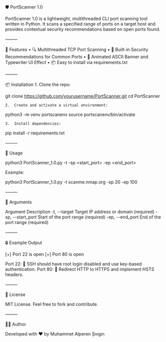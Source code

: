 🛡️ PortScanner 1.0

PortScanner 1.0 is a lightweight, multithreaded CLI port scanning tool written in Python. It scans a specified range of ports on a target host and provides contextual security recommendations based on open ports found.

⸻

🚀 Features
	•	🔍 Multithreaded TCP Port Scanning
	•	🧠 Built-in Security Recommendations for Common Ports
	•	🎨 Animated ASCII Banner and Typewriter UI Effect
	•	📦 Easy to install via requirements.txt

⸻

📦 Installation
	1.	Clone the repo:

git clone https://github.com/yourusername/PortScanner.git
cd PortScanner

	2.	Create and activate a virtual environment:

python3 -m venv portscanenv
source portscanenv/bin/activate

	3.	Install dependencies:

pip install -r requirements.txt


⸻

🧪 Usage

python3 PortScanner_1.0.py -t <target> -sp <start_port> -ep <end_port>

Example:

python3 PortScanner_1.0.py -t scanme.nmap.org -sp 20 -ep 100


⸻

📌 Arguments

Argument	Description
-t, --target	Target IP address or domain (required)
-sp, --start_port	Start of the port range (required)
-ep, --end_port	End of the port range (required)


⸻

🔒 Example Output

[+] Port 22 is open
[+] Port 80 is open

Port 22: 🔐 SSH should have root login disabled and use key-based authentication.
Port 80: 🔁 Redirect HTTP to HTTPS and implement HSTS headers.


⸻

📄 License

MIT License. Feel free to fork and contribute.

⸻

🙋‍♂️ Author

Developed with ❤️ by Muhammet Alperen Şıvgın